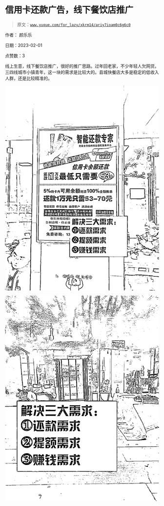 # 信用卡还款广告，线下餐饮店推广

> 原文：[`www.yuque.com/for_lazy/xkrm14/ariy7ioam0c6g6c0`](https://www.yuque.com/for_lazy/xkrm14/ariy7ioam0c6g6c0)



作者： 颜乐乐 

日期：2023-02-01 

点赞数：3 

线上生意，线下餐饮店推广，很好的推广思路。过年回老家，不少年轻人欠网贷。 三四线城市小镇青年，这一块的需求是比较大的。县城快餐店大多是稳定的低收入人群，还是比较精准的。 

![](img/d14910297139d649e45fd5b002b7e93e.png) 

![](img/55541e7347d770de7ccea1200a05b1eb.png) 

